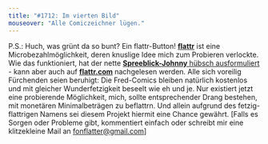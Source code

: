 ```yaml
---
title: "#1712: Im vierten Bild"
mouseover: "Alle Comiczeichner lügen."
---
```


P.S.:
Huch, was grünt da so bunt? Ein flattr-Button!
<a href="https://flattr.com/"><strong>flattr</strong></a> ist eine Microbezahlmöglichkeit, deren knuslige Idee mich zum Probieren verlockte. Wie das funktioniert, hat der nette <a href="http://www.spreeblick.com/2010/05/18/spreeblick-mit-flattr/"><strong>Spreeblick-Johnny</strong> hübsch ausformuliert</a> - kann aber auch auf <a href="https://flattr.com/"><strong>flattr.com</strong></a> nachgelesen werden. 
Alle sich voreilig Fürchenden seien beruhigt: Die Fred-Comics bleiben natürlich kostenlos und mit gleicher Wunderfetzigkeit beseelt wie eh und je. Nur existiert jetzt eine probierende Möglichkeit, mich, sollte entsprechender Drang bestehen, mit monetären Minimalbeträgen zu beflattrn. 
Und allein aufgrund des fetzig-flattrigen Namens sei diesem Projekt hiermit eine Chance gewährt.
[Falls es Sorgen oder Probleme gibt, kommentiert einfach oder schreibt mir eine klitzekleine Mail an <a href="mailto:fonflatter@gmail.com">fonflatter@gmail.com</a>]
